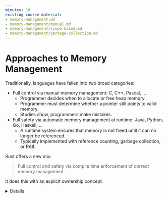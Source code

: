 ```yaml
---
minutes: 10
existing course material:
- memory-management.md
- memory-management/manual.md
- memory-management/scope-based.md
- memory-management/garbage-collection.md
---
```


# Approaches to Memory Management

Traditionally, languages have fallen into two broad categories:

* Full control via manual memory management: C, C++, Pascal, ...
  * Programmer decides when to allocate or free heap memory.
  * Programmer must determine whether a pointer still points to valid memory.
  * Studies show, programmers make mistakes.
* Full safety via automatic memory management at runtime: Java, Python, Go, Haskell, ...
  * A runtime system ensures that memory is not freed until it can no longer be referenced.
  * Typically implemented with reference counting, garbage collection, or RAII.

Rust offers a new mix:

> Full control *and* safety via compile time enforcement of correct memory
> management.

It does this with an explicit ownership concept.

<details>

This slide is intended to help students coming from other languages to put Rust
in context.

* C must manage heap manually with `malloc` and `free`. Common
  errors include forgetting to call `free`, calling it multiple times for the
  same pointer, or dereferencing a pointer after the memory it points to has
  been freed.

* C++ has tools like smart pointers (`unique_ptr`, `shared_ptr`)
  that take advantage of language guarantees about calling destructors to
  ensure memory is freed when a function returns. It is still quite easy to
  mis-use these tools and create similar bugs to C.

* Java, Go, and Python rely on the garbage collector to identify memory that
  is no longer reachable and discard it. This guarantees that any pointer can
  be dereferenced, eliminating use-after-free and other classes of bugs. But,
  GC has a runtime cost and is difficult to tune properly.

Rust's ownership and borrowing model can, in many cases, get the performance of
C, with alloc and free operations precisely where they are required -- zero
cost. It also provides tools similar to C++'s smart pointers. When required,
other options such as reference counting are available, and there are even
third-party crates available to support runtime garbage collection (not covered
in this class).

</details>
